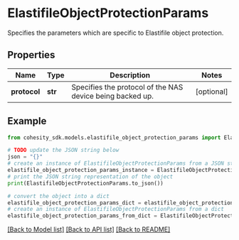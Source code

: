 # ElastifileObjectProtectionParams

Specifies the parameters which are specific to Elastifile object protection.

## Properties

Name | Type | Description | Notes
------------ | ------------- | ------------- | -------------
**protocol** | **str** | Specifies the protocol of the NAS device being backed up. | [optional] 

## Example

```python
from cohesity_sdk.models.elastifile_object_protection_params import ElastifileObjectProtectionParams

# TODO update the JSON string below
json = "{}"
# create an instance of ElastifileObjectProtectionParams from a JSON string
elastifile_object_protection_params_instance = ElastifileObjectProtectionParams.from_json(json)
# print the JSON string representation of the object
print(ElastifileObjectProtectionParams.to_json())

# convert the object into a dict
elastifile_object_protection_params_dict = elastifile_object_protection_params_instance.to_dict()
# create an instance of ElastifileObjectProtectionParams from a dict
elastifile_object_protection_params_from_dict = ElastifileObjectProtectionParams.from_dict(elastifile_object_protection_params_dict)
```
[[Back to Model list]](../README.md#documentation-for-models) [[Back to API list]](../README.md#documentation-for-api-endpoints) [[Back to README]](../README.md)


